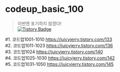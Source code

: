 # codeup_basic_100
> 이번엔 포기하지 않겠다!   
[![Tistory Badge](https://img.shields.io/badge/-이정환블로그-c92020?style=flat&link=https://juicyjerry.tistory.com/category/Problem%20Solving/%EC%BD%94%EB%93%9C%EC%97%85%20%EA%B8%B0%EC%B4%88%20100%EC%A0%9C)](https://juicyjerry.tistory.com/category/Problem%20Solving/%EC%BD%94%EB%93%9C%EC%97%85%20%EA%B8%B0%EC%B4%88%20100%EC%A0%9C)


    
#1. 코드업1001-1010 https://juicyjerry.tistory.com/133   
#2. 코드업1011-1023 https://juicyjerry.tistory.com/136   
#3. 코드업1024 https://juicyjerry.tistory.com/140   
#4. 코드업1025-1030 https://juicyjerry.tistory.com/142   
#5. 코드업1031-1050 https://juicyjerry.tistory.com/145
